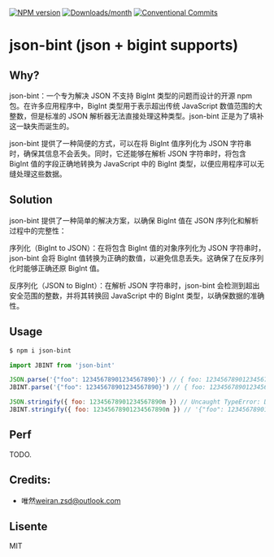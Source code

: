 [![NPM version](https://img.shields.io/npm/v/json-bint.svg?style=flat)](https://npmjs.org/package/json-bint)
[![Downloads/month](https://img.shields.io/npm/dm/json-bint.svg)](http://www.npmtrends.com/json-bint)
[![Conventional Commits](https://img.shields.io/badge/Conventional%20Commits-1.0.0-yellow.svg)](https://conventionalcommits.org)

# json-bint (json + bigint supports)

## Why?

json-bint：一个专为解决 JSON 不支持 BigInt 类型的问题而设计的开源 npm 包。在许多应用程序中，BigInt 类型用于表示超出传统 JavaScript 数值范围的大整数，但是标准的 JSON 解析器无法直接处理这种类型。json-bint 正是为了填补这一缺失而诞生的。

json-bint 提供了一种简便的方式，可以在将 BigInt 值序列化为 JSON 字符串时，确保其信息不会丢失。同时，它还能够在解析 JSON 字符串时，将包含 BigInt 值的字段正确地转换为 JavaScript 中的 BigInt 类型，以便应用程序可以无缝处理这些数据。

## Solution

json-bint 提供了一种简单的解决方案，以确保 BigInt 值在 JSON 序列化和解析过程中的完整性：

序列化（BigInt to JSON）：在将包含 BigInt 值的对象序列化为 JSON 字符串时，json-bint 会将 BigInt 值转换为正确的数值，以避免信息丢失。这确保了在反序列化时能够正确还原 BigInt 值。

反序列化（JSON to BigInt）：在解析 JSON 字符串时，json-bint 会检测到超出安全范围的整数，并将其转换回 JavaScript 中的 BigInt 类型，以确保数据的准确性。

## Usage

```sh
$ npm i json-bint
```

```js
import JBINT from 'json-bint'

JSON.parse('{"foo": 12345678901234567890}') // { foo: 12345678901234567000 }
JBINT.parse('{"foo": 12345678901234567890}') // { foo: 12345678901234567890n }

JSON.stringify({ foo: 12345678901234567890n }) // Uncaught TypeError: Do not know how to serialize a BigInt
JBINT.stringify({ foo: 12345678901234567890n }) // '{"foo": 12345678901234567890}'
```

## Perf

TODO.

## Credits:

- 唯然<weiran.zsd@outlook.com>

## Lisente

MIT
